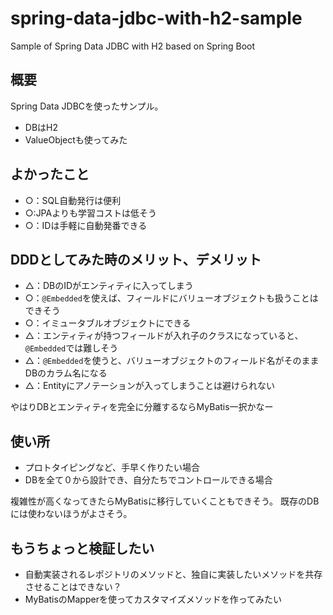 # spring-data-jdbc-with-h2-sample
Sample of Spring Data JDBC with H2 based on Spring Boot

## 概要
Spring Data JDBCを使ったサンプル。

* DBはH2
* ValueObjectも使ってみた


## よかったこと
* ○：SQL自動発行は便利
* ○:JPAよりも学習コストは低そう
* ○：IDは手軽に自動発番できる

## DDDとしてみた時のメリット、デメリット

* △：DBのIDがエンティティに入ってしまう
* ○：`@Embedded`を使えば、フィールドにバリューオブジェクトも扱うことはできそう
* ○：イミュータブルオブジェクトにできる
* △：エンティティが持つフィールドが入れ子のクラスになっていると、`@Embedded`では難しそう
* △：`@Embedded`を使うと、バリューオブジェクトのフィールド名がそのままDBのカラム名になる
* △：Entityにアノテーションが入ってしまうことは避けられない

やはりDBとエンティティを完全に分離するならMyBatis一択かなー


## 使い所

* プロトタイピングなど、手早く作りたい場合
* DBを全て０から設計でき、自分たちでコントロールできる場合

複雑性が高くなってきたらMyBatisに移行していくこともできそう。
既存のDBには使わないほうがよさそう。


## もうちょっと検証したい
* 自動実装されるレポジトリのメソッドと、独自に実装したいメソッドを共存させることはできない？
* MyBatisのMapperを使ってカスタマイズメソッドを作ってみたい

